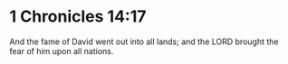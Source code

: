 # 1 Chronicles 14:17

And the fame of David went out into all lands; and the LORD brought the fear of him upon all nations.